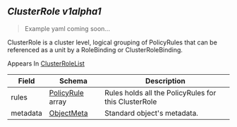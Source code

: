 ## *ClusterRole v1alpha1*

> Example yaml coming soon...



ClusterRole is a cluster level, logical grouping of PolicyRules that can be referenced as a unit by a RoleBinding or ClusterRoleBinding.

<aside class="notice">
Appears In  <a href="#clusterrolelist-v1alpha1">ClusterRoleList</a> </aside>

Field        | Schema     | Description
------------ | ---------- | -----------
rules | [PolicyRule](#policyrule-v1alpha1) array | Rules holds all the PolicyRules for this ClusterRole
metadata | [ObjectMeta](#objectmeta-v1) | Standard object's metadata.

